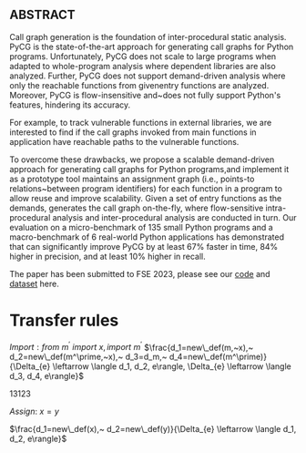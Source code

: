 ## ABSTRACT

Call graph generation is the foundation of inter-procedural static analysis. PyCG is the state-of-the-art approach for generating call graphs for Python programs. Unfortunately, PyCG does not scale to large programs when adapted to whole-program analysis where dependent libraries are also analyzed. Further, PyCG does not support demand-driven analysis where only the reachable functions from givenentry functions are analyzed. Moreover, PyCG is flow-insensitive and~does not fully support Python's features, hindering its accuracy.

 For example, to track vulnerable functions in external libraries, we are interested to find if the call graphs invoked from main functions in application have reachable paths to the vulnerable functions. 

To overcome these drawbacks, we propose a scalable demand-driven approach for generating call graphs for Python programs,and implement it as a prototype tool maintains an assignment graph (i.e., points-to relations~between program identifiers) for each function in a program to allow reuse and improve scalability. Given a set of entry functions as the demands, generates the call graph on-the-fly, where flow-sensitive intra-procedural analysis and inter-procedural analysis are conducted in turn. Our evaluation on a micro-benchmark of 135 small Python programs and a macro-benchmark of 6 real-world Python applications has demonstrated that  can significantly improve PyCG by at least 67% faster in time, 84% higher in precision, and at least 10% higher in recall.



The paper has been submitted to FSE 2023, please see our [code](Jarvis.zip)  and [dataset](groundTruth.zip) here.



# Transfer rules

$Import:from~m^\prime~import~x, import~m^\prime$
$\frac{d_1=new\_def(m,~x),~ d_2=new\_def(m^\prime,~x),~ d_3=d_m,~ d_4=new\_def(m^\prime)}{\Delta_{e} \leftarrow \langle d_1, d_2, e\rangle, \Delta_{e} \leftarrow \langle d_3, d_4, e\rangle}$

13123

$Assign:~x=y$

$\frac{d_1=new\_def(x),~ d_2=new\_def(y)}{\Delta_{e} \leftarrow \langle d_1, d_2, e\rangle}$

